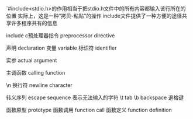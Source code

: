 `#include<stdio.h>的作用相当于把stdio.h文件中的所有内容都输入该行所在的位置
实际上，这是一种“拷贝-粘贴”的操作
include文件提供了一种方便的途径共享许多程序共有的信息

include c预处理器指令 preprocessor directive

声明 declaration
变量 variable
标识符 identifier

实参 actual argument

主调函数 calling function

\n 换行符 newline character

转义序列 escape sequence  表示无法输入的字符
\t tab \b backspace 退格键

函数原型 prototype
函数调用 function call
函数定义 function definition





